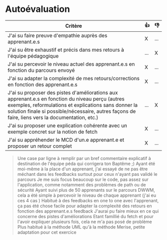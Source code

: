 # Autoévaluation

| Critère                                                                                                                                                                                                                                                      | 👍  | 👎  |
| ------------------------------------------------------------------------------------------------------------------------------------------------------------------------------------------------------------------------------------------------------------ | --- | --- |
| J'ai su faire preuve d'empathie auprès des apprenant.e.s                                                                                                                                                                                                     | X   | ... |
| J'ai su être exhaustif et précis dans mes retours à l'équipe pédagogique                                                                                                                                                                                     | ... | X   |
| J'ai su percevoir le niveau actuel des apprenant.e.s en fonction du parcours envoyé                                                                                                                                                                          | X   | ... |
| J'ai su adapter la complexité de mes retours/corrections en fonction des apprenant.e.s                                                                                                                                                                       | X   | ... |
| J'ai su proposer des pistes d'améliorations aux apprenant.e.s en fonction du niveau perçu (autres exemples, reformulations et explications sans donner la solution finale si possible/nécessaire, autres façons de faire, liens vers la documentation, etc.) | ... | X   |
| J'ai su proposer une explication cohérente avec un exemple concret sur la notion de fetch                                                                                                                                                                    | X   | ... |
| J'ai su appréhender le MCD d'un.e apprenant.e et proposer un retour complet                                                                                                                                                                                  | X   | ... |

> Une case par ligne à remplir par un bref commentaire explicatif à destination de l'équipe péda qui corrigera ton Baptême ;)
> Ayant été moi-même à la place d'un apprenant, j'ai essayé de ne pas être méchant dans les feedbacks surtout pour ceux n'ayant pas validé le parcours
> Je me suis focus beaucoup sur le code, pas assez sur l'application, comme notamment des problèmes de path ou de sécurité
> Ayant suivi plus de 50 apprenants sur le parcours DWWM, cela a été simple à percevoir le niveau de chaque apprenant (j'ai eu ces 4 cas )
> Habitué à des feedbacks en one to one avec l'apprenant, ça pas été chose facile pour adapter la complexité des retours en fonction des apprenant.e.s feedback
> J'aurai pu faire mieux en ce qui concerne des pistes d'améliorations
> Etant famillié du fetch et pour l'avoir expliquer plusieurs fois, cela ne m'a pas posé de problème
> Plus habitué à la méthode UML qu'à la méthode Merise, petite adaptation pour cet exercice
